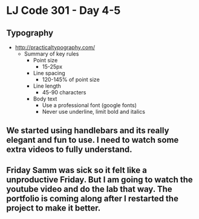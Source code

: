 # LJ Code 301 - Day 4-5

## Typography
* http://practicaltypography.com/
    * Summary of key rules
        * Point size
            * 15-25px
        * Line spacing
            * 120-145% of point size
        * Line length
            * 45-90 characters
        * Body text
            * Use a professional font (google fonts)
            * Never use underline, limit bold and italics

## We started using handlebars and its really elegant and fun to use. I need to watch some extra videos to fully understand.

## Friday Samm was sick so it felt like a unproductive Friday. But I am going to watch the youtube video and do the lab that way. The portfolio is coming along after I restarted the project to make it better.
